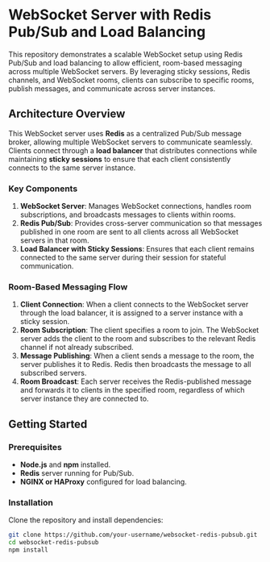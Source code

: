# WebSocket Server with Redis Pub/Sub and Load Balancing

This repository demonstrates a scalable WebSocket setup using Redis Pub/Sub and load balancing to allow efficient, room-based messaging across multiple WebSocket servers. By leveraging sticky sessions, Redis channels, and WebSocket rooms, clients can subscribe to specific rooms, publish messages, and communicate across server instances.

## Architecture Overview

This WebSocket server uses **Redis** as a centralized Pub/Sub message broker, allowing multiple WebSocket servers to communicate seamlessly. Clients connect through a **load balancer** that distributes connections while maintaining **sticky sessions** to ensure that each client consistently connects to the same server instance.

### Key Components

1. **WebSocket Server**: Manages WebSocket connections, handles room subscriptions, and broadcasts messages to clients within rooms.
2. **Redis Pub/Sub**: Provides cross-server communication so that messages published in one room are sent to all clients across all WebSocket servers in that room.
3. **Load Balancer with Sticky Sessions**: Ensures that each client remains connected to the same server during their session for stateful communication.

### Room-Based Messaging Flow

1. **Client Connection**: When a client connects to the WebSocket server through the load balancer, it is assigned to a server instance with a sticky session.
2. **Room Subscription**: The client specifies a room to join. The WebSocket server adds the client to the room and subscribes to the relevant Redis channel if not already subscribed.
3. **Message Publishing**: When a client sends a message to the room, the server publishes it to Redis. Redis then broadcasts the message to all subscribed servers.
4. **Room Broadcast**: Each server receives the Redis-published message and forwards it to clients in the specified room, regardless of which server instance they are connected to.

## Getting Started

### Prerequisites

- **Node.js** and **npm** installed.
- **Redis** server running for Pub/Sub.
- **NGINX or HAProxy** configured for load balancing.

### Installation

Clone the repository and install dependencies:

```bash
git clone https://github.com/your-username/websocket-redis-pubsub.git
cd websocket-redis-pubsub
npm install
